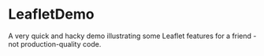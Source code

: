 # LeafletDemo
A very quick and hacky demo illustrating some Leaflet features for a friend - not production-quality code.
